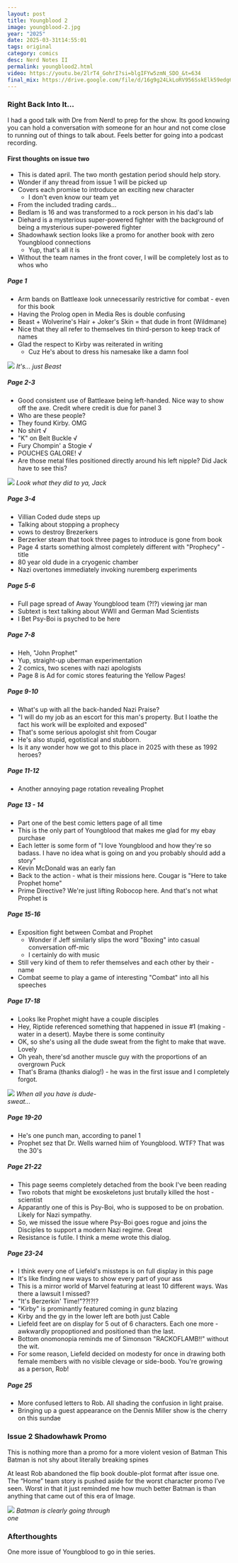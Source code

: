 ```yaml
---
layout: post
title: Youngblood 2
image: youngblood-2.jpg
year: "2025"
date: 2025-03-31t14:55:01
tags: original
category: comics
desc: Nerd Notes II
permalink: youngblood2.html
video: https://youtu.be/2lrT4_GohrI?si=blgIFYw5zmN_SDO_&t=634
final_mix: https://drive.google.com/file/d/16g9g24LkLoRV956SskElk59edg6ey1TK/view?usp=sharing
---
```


### Right Back Into It...

I had a good talk with Dre from Nerd! to prep for the show. Its good knowing you can hold a conversation with someone for an hour and not come close to running out of things to talk about. Feels better for going into a podcast recording.

#### First thoughts on issue two

- This is dated april. The two month gestation period should help story.
- Wonder if any thread from issue 1 will be picked up
- Covers each promise to introduce an exciting new character
  - I don't even know our team yet
- From the included trading cards…
- Bedlam is 16 and was transformed to a rock person in his dad's lab
- Diehard is a mysterious super-powered fighter with the background of being a mysterious super-powered fighter
- Shadowhawk section looks like a promo for another book with zero Youngblood connections
  - Yup, that's all it is
- Without the team names in the front cover, I will be completely lost as to whos who

##### Page 1

- Arm bands on Battleaxe look unnecessarily restrictive for combat - even for this book
- Having the Prolog open in Media Res is double confusing
- Beast + Wolverine's Hair + Joker's Skin = that dude in front (Wildmane)
- Nice that they all refer to themselves tin third-person to keep track of names
- Glad the respect to Kirby was reiterated in writing
  - Cuz He's about to dress his namesake like a damn fool

<div style="width: 50%;" class="image-plus-caption">
  <img src="/ms_assets/images/youngblood/wildmane.jpg">
  <em>It's... just Beast</em>
</div>

##### Page 2-3
- Good consistent use of Battleaxe being left-handed. Nice way to show off the axe. Credit where credit is due for panel 3
- Who are these people?
- They found Kirby. OMG
- No shirt √
- "K" on Belt Buckle √
- Fury Chompin' a Stogie √
- POUCHES GALORE! √
- Are those metal files positioned directly around his left nipple? Did Jack have to see this?

<div style="width: 50%;" class="image-plus-caption">
  <img src="/ms_assets/images/youngblood/kirby.jpg">
  <em>Look what they did to ya, Jack</em>
</div>

##### Page 3-4
- Villian Coded dude steps up
- Talking about stopping a prophecy
- vows to destroy Brezerkers 
- Berzerker steam that took three pages to introduce is gone from book
- Page 4 starts something almost completely different with "Prophecy" - title
- 80 year old dude in a cryogenic chamber
- Nazi overtones immediately invoking nuremberg experiments

##### Page 5-6
- Full page spread of Away Youngblood team (?!?) viewing jar man
- Subtext is text talking about WWII and German Mad Scientists
- I Bet Psy-Boi is psyched to be here

##### Page 7-8
- Heh, "John Prophet"
- Yup, straight-up uberman experimentation
- 2 comics, two scenes with nazi apologists
- Page 8 is Ad for comic stores featuring the Yellow Pages!

##### Page 9-10
- What's up with all the back-handed Nazi Praise?
- "I will do my job as an escort for this man's property. But I loathe the fact his work will be exploited and exposed"
- That's some serious apologist shit from Cougar
- He's also stupid, egotistical and stubborn.
- Is it any wonder how we got to this place in 2025 with these as 1992 heroes?

##### Page 11-12
- Another annoying page rotation revealing Prophet

##### Page 13 - 14
- Part one of the best comic letters page of all time
- This is the only part of Youngblood that makes me glad for my ebay purchase
- Each letter is some form of "I love Youngblood and how they're so badass. I have no idea what is going on and you probably should add a story"
- Kevin McDonald was an early fan
- Back to the action - what is their missions here. Cougar is "Here to take Prophet home"
- Prime Directive? We're just lifting Robocop here. And that's not what Prophet is

##### Page 15-16
- Exposition fight between Combat and Prophet
  - Wonder if Jeff similarly slips the word "Boxing" into casual conversation off-mic
  - I certainly do with music
- Still very kind of them to refer themselves and each other by their - name
- Combat seeme to play a game of interesting "Combat" into all his speeches

##### Page 17-18
- Looks lke Prophet might have a couple disciples
- Hey, Riptide referenced something that happened in issue #1 (making - water in a desert). Maybe there is some continuity
- OK, so she's using all the dude sweat from the fight to make that wave. Lovely
- Oh yeah, there'sd another muscle guy with the proportions of an overgrown Puck
- That's Brama (thanks dialog!) - he was in the first issue and I completely forgot.

<div style="width: 50%;" class="image-plus-caption">
  <img src="/ms_assets/images/youngblood/riptide.jpg">
  <em>When all you have is dude-sweat...</em>
</div>

##### Page 19-20
- He's one punch man, according to panel 1
- Prophet sez that Dr. Wells warned hiim of Youngblood. WTF? That was the 30's

##### Page 21-22
- This page seems completely detached from the book I've been reading
- Two robots that might be exoskeletons just brutally killed the host - scientist
- Apparantly one of this is Psy-Boi, who is supposed to be on probation. Likely for Nazi sympathy.
- So, we missed the issue where Psy-Boi goes rogue and joins the Disciples to support a modern Nazi regime. Great
- Resistance is futile. I think a meme wrote this dialog.

##### Page 23-24
- I think every one of Liefeld's missteps is on full display in this page
- It's like finding new ways to show every part of your ass
- This is a mirror world of Marvel featuring at least 10 different ways. Was there a lawsuit I missed?
- "It's Berzerkin' Time!"??!?!?
- "Kirby" is prominantly featured coming in gunz blazing
- Kirby and the gy in the lower left are both just Cable
- Liefeld feet are on display for 5 out of 6 characters. Each one more - awkwardly propoptioned and positioned than the last.
- Bottom onomonopia reminds me of Simonson "RACKOFLAMB!!" without the wit.
- For some reason, Liefeld decided on modesty  for once in drawing both female members with no visible clevage or side-boob. You're growing as a person, Rob!

##### Page 25
- More confused letters to Rob. All shading the confusion in light praise.
- Bringing up a guest appearance on the Dennis Miller show is the cherry on this sundae

### Issue 2  Shadowhawk Promo

This is nothing more than a promo for a more violent vesion of Batman
This Batman is not shy about literally breaking spines 

At least Rob abandoned the flip book double-plot format after issue one. The “Home” team story is pushed aside for the worst character promo I’ve seen. Worst in that it just reminded me how much better Batman is than anything that came out of this era of Image.

<div style="width: 50%;" class="image-plus-caption">
  <img src="/ms_assets/images/youngblood/shadowhawk.jpg">
  <em>Batman is clearly going through one</em>
</div>

### Afterthoughts

One more issue of Youngblood to go in thie series.

